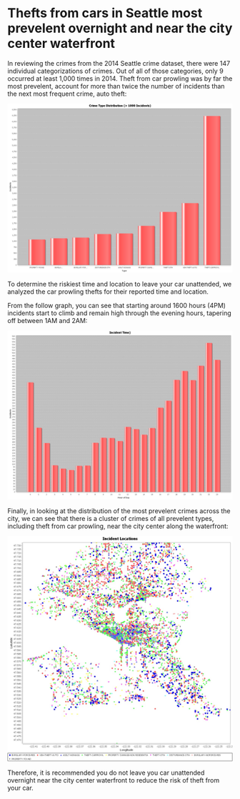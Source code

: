# Thefts from cars in Seattle most prevelent overnight and near the city center waterfront

In reviewing the crimes from the 2014 Seattle crime dataset, there were 147 individual categorizations of crimes.  Out of all of those categories, only 9 occurred at least 1,000 times in 2014.  Theft from car prowling was by far the most prevelent, account for more than twice the number of incidents than the next most frequent crime, auto theft:

![Locations](https://github.com/dennispatrone/data_sci/blob/master/types.jpg)

To determine the riskiest time and location to leave your car unattended, we analyzed the car prowling thefts for their reported time and location.

From the follow graph, you can see that starting around 1600 hours (4PM) incidents start to climb and remain high through the evening hours, tapering off between 1AM and 2AM:

![Locations](https://github.com/dennispatrone/data_sci/blob/master/times.jpg)

Finally, in looking at the distribution of the most prevelent crimes across the city, we can see that there is a cluster of crimes of all prevelent types, including theft from car prowling, near the city center along the waterfront: 

![Locations](https://github.com/dennispatrone/data_sci/blob/master/locs.jpg)

Therefore, it is recommended you do not leave you car unattended overnight near the city center waterfront to reduce the risk of theft from your car.
